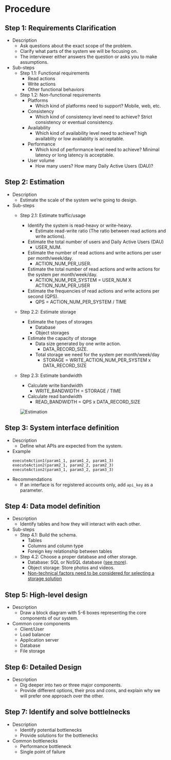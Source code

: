 # Procedure

## Step 1: Requirements Clarification
- Description
   - Ask questions about the exact scope of the problem.
   - Clarify what parts of the system we will be focusing on.
   - The interviewer either answers the question or asks you to make assumptions.
- Sub-steps
   - Step 1.1: Functional requirements
      - Read actions
      - Write actions
      - Other functional behaviors 
   - Step 1.2: Non-functional requirements
      - Platforms
         - Which kind of platforms need to support? Mobile, web, etc.
      - Consistency
         - Which kind of consistency level need to achieve? Strict consistency or eventual consistency.
      - Availability
         - Which kind of availability level need to achieve? high availablity or low availablity is acceptable.
      - Performance
         - Which kind of performance level need to achieve? Minimal latency or long latency is acceptable.
      - User volume
         - How many users? How many Daily Active Users (DAU)?
         

## Step 2: Estimation
- Description
   - Estimate the scale of the system we’re going to design.
- Sub-steps
   - Step 2.1: Estimate traffic/usage
      - Identify the system is read-heavy or write-heavy.
         - Estimate read-write ratio (The ratio between read actions and write actions).
      - Estimate the total number of users and Daily Active Users (DAU)
         - USER_NUM.
      - Estimate the number of read actions and write actions per user per month/week/day.
         - ACTION_NUM_PER_USER.
      - Estimate the total number of read actions and write actions for the system per month/week/day.
         - ACTION_NUM_PER_SYSTEM = USER_NUM X ACTION_NUM_PER_USER
      - Estimate the frequencies of read actions and write actions per second (QPS).
         - QPS = ACTION_NUM_PER_SYSTEM / TIME
   - Step 2.2: Estimate storage
      - Estimate the types of storages 
         - Database
         - Object storages
      - Estimate the capacity of storage
         - Data size generated by one write action.
            - DATA_RECORD_SIZE.
         - Total storage we need for the system per month/week/day
            - STORAGE = WRITE_ACTION_NUM_PER_SYSTEM x DATA_RECORD_SIZE
   - Step 2.3: Estimate bandwidth
      - Calculate write bandwidth
         - WRITE_BANDWIDTH = STORAGE / TIME
      - Calculate read bandwidth
         - READ_BANDWIDTH = QPS x DATA_RECORD_SIZE

     ![Estimation](https://user-images.githubusercontent.com/8989447/119246938-f7873100-bb42-11eb-8503-bb50453331f6.png)

## Step 3: System interface definition
- Description
   - Define what APIs are expected from the system.
- Example
  ```
  executeAction1(param1_1, param1_2, param1_3)
  executeAction2(param2_1, param2_2, param2_3)
  executeAction2(param3_1, param3_2, param3_3)
  ```
- Recommendations
   - If an interface is for registered accounts only, add `api_key` as a parameter.

## Step 4: Data model definition
- Description
   - Identify tables and how they will interact with each other.
- Sub-steps
   - Step 4.1: Build the schema.
      - Tables
      - Columns and column type
      - Foreign key relationship between tables
   - Step 4.2: Choose a proper database and other storage.
      - Database: SQL or NoSQL database ([see more]([https://github.com/wuyichen24/system-design-knowledge/blob/master/components/Database.md#relational-and-non-relational-database](https://github.com/wuyichen24/system-design-knowledge/blob/master/components/database/Database_Types.md))).
      - Object storage: Store photos and videos.
      - [Non-technical factors need to be considered for selecting a storage solution](https://github.com/wuyichen24/system-design-knowledge/blob/master/best_practices/Non_Technical_Factors_Need_To_Be_Considered_For_Selecting_Storage_Solution.md)

## Step 5: High-level design
- Description
   - Draw a block diagram with 5-6 boxes representing the core components of our system.
- Common core components
   - Client/User
   - Load balancer
   - Application server
   - Database
   - File storage

## Step 6: Detailed Design
- Description
   - Dig deeper into two or three major components.
   - Provide different options, their pros and cons, and explain why we will prefer one approach over the other.

## Step 7: Identify and solve bottlelnecks
- Description
   - Identify potential bottlenecks
   - Provide solutions for the bottlenecks
- Common bottlenecks
   - Performance bottleneck
   - Single point of failure
